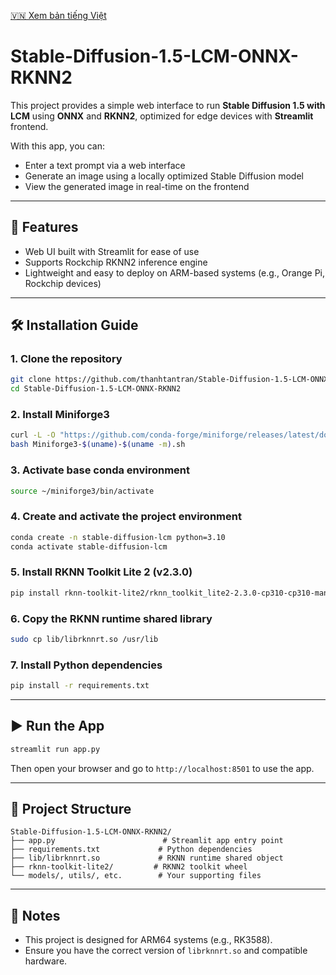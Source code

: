 [🇻🇳 Xem bản tiếng Việt](README-VIE.md)

# Stable-Diffusion-1.5-LCM-ONNX-RKNN2

This project provides a simple web interface to run **Stable Diffusion 1.5 with LCM** using **ONNX** and **RKNN2**, optimized for edge devices with **Streamlit** frontend.

With this app, you can:
- Enter a text prompt via a web interface
- Generate an image using a locally optimized Stable Diffusion model
- View the generated image in real-time on the frontend

---

## 🚀 Features

- Web UI built with Streamlit for ease of use
- Supports Rockchip RKNN2 inference engine
- Lightweight and easy to deploy on ARM-based systems (e.g., Orange Pi, Rockchip devices)

---

## 🛠️ Installation Guide

### 1. Clone the repository
```bash
git clone https://github.com/thanhtantran/Stable-Diffusion-1.5-LCM-ONNX-RKNN2.git
cd Stable-Diffusion-1.5-LCM-ONNX-RKNN2
```

### 2. Install Miniforge3
```bash
curl -L -O "https://github.com/conda-forge/miniforge/releases/latest/download/Miniforge3-$(uname)-$(uname -m).sh"
bash Miniforge3-$(uname)-$(uname -m).sh
```

### 3. Activate base conda environment
```bash
source ~/miniforge3/bin/activate
```

### 4. Create and activate the project environment
```bash
conda create -n stable-diffusion-lcm python=3.10
conda activate stable-diffusion-lcm
```

### 5. Install RKNN Toolkit Lite 2 (v2.3.0)
```bash
pip install rknn-toolkit-lite2/rknn_toolkit_lite2-2.3.0-cp310-cp310-manylinux_2_17_aarch64.manylinux2014_aarch64.whl
```

### 6. Copy the RKNN runtime shared library
```bash
sudo cp lib/librknnrt.so /usr/lib
```

### 7. Install Python dependencies
```bash
pip install -r requirements.txt
```

---

## ▶️ Run the App

```bash
streamlit run app.py
```

Then open your browser and go to `http://localhost:8501` to use the app.

---

## 📁 Project Structure

```
Stable-Diffusion-1.5-LCM-ONNX-RKNN2/
├── app.py                        # Streamlit app entry point
├── requirements.txt             # Python dependencies
├── lib/librknnrt.so             # RKNN runtime shared object
├── rknn-toolkit-lite2/         # RKNN2 toolkit wheel
└── models/, utils/, etc.        # Your supporting files
```

---

## 📌 Notes

- This project is designed for ARM64 systems (e.g., RK3588).
- Ensure you have the correct version of `librknnrt.so` and compatible hardware.
